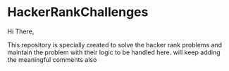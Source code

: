 # HackerRankChallenges
Hi There,

This repository is specially created to solve the hacker rank problems and maintain the problem with their logic to be handled here.
will keep adding the meaningful comments also
